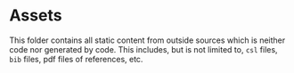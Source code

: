 # Assets

This folder contains all static content from outside sources which is
neither code nor generated by code. This includes, but is not limited to, `csl` files, `bib` files, pdf files of references, etc.